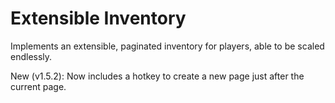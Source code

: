 # Extensible Inventory

Implements an extensible, paginated inventory for players, able to be scaled endlessly.

New (v1.5.2): Now includes a hotkey to create a new page just after the current page.
